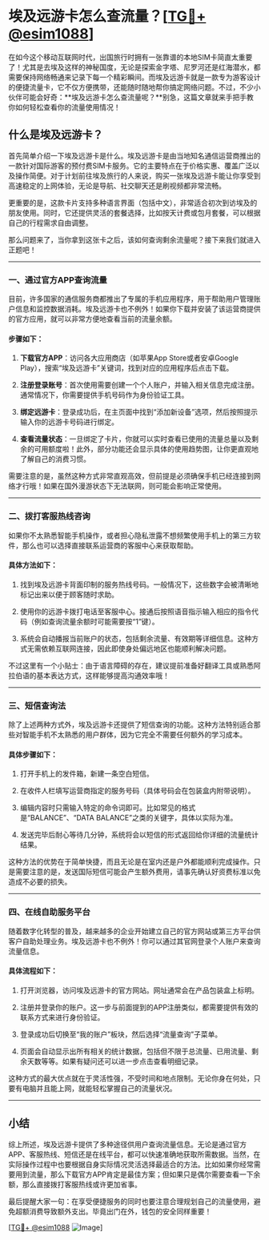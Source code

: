 # 埃及远游卡怎么查流量？[[TG💪+ @esim1088](https://t.me/s/esim1088)]

在如今这个移动互联网时代，出国旅行时拥有一张靠谱的本地SIM卡简直太重要了！尤其是去埃及这样的神秘国度，无论是探索金字塔、尼罗河还是红海潜水，都需要保持网络畅通来记录下每一个精彩瞬间。而埃及远游卡就是一款专为游客设计的便捷流量卡，它不仅方便携带，还能随时随地帮你搞定网络问题。不过，不少小伙伴可能会好奇：**埃及远游卡怎么查流量呢？**别急，这篇文章就来手把手教你如何轻松查看你的流量使用情况！

## 什么是埃及远游卡？

首先简单介绍一下埃及远游卡是什么。埃及远游卡是由当地知名通信运营商推出的一款针对国际游客的预付费SIM卡服务。它的主要特点在于价格实惠、覆盖广泛以及操作简便。对于计划前往埃及旅行的人来说，购买一张埃及远游卡能让你享受到高速稳定的上网体验，无论是导航、社交聊天还是刷视频都非常流畅。

更重要的是，这款卡片支持多种语言界面（包括中文），非常适合初次到访埃及的朋友使用。同时，它还提供灵活的套餐选择，比如按天计费或包月套餐，可以根据自己的行程需求自由调整。

那么问题来了，当你拿到这张卡之后，该如何查询剩余流量呢？接下来我们就进入正题吧！

---

### **一、通过官方APP查询流量**

目前，许多国家的通信服务商都推出了专属的手机应用程序，用于帮助用户管理账户信息和监控数据消耗。埃及远游卡也不例外！如果你下载并安装了该运营商提供的官方应用，就可以非常方便地查看当前的流量余额。

#### 步骤如下：
1. **下载官方APP**：访问各大应用商店（如苹果App Store或者安卓Google Play），搜索“埃及远游卡”关键词，找到对应的应用程序后点击下载。
   
2. **注册登录账号**：首次使用需要创建一个个人账户，并输入相关信息完成注册。通常情况下，你需要提供手机号码作为身份验证工具。

3. **绑定远游卡**：登录成功后，在主页面中找到“添加新设备”选项，然后按照提示输入你的远游卡号码进行绑定。

4. **查看流量状态**：一旦绑定了卡片，你就可以实时查看已使用的流量总量以及剩余的可用额度啦！此外，部分功能还会显示具体的使用趋势图，让你更直观地了解自己的消费习惯。

需要注意的是，虽然这种方式非常直观高效，但前提是必须确保手机已经连接到网络才行哦！如果在国外漫游状态下无法联网，则可能会影响正常使用。

---

### **二、拨打客服热线咨询**

如果你不太熟悉智能手机操作，或者担心隐私泄露不想频繁使用手机上的第三方软件，那么也可以选择直接联系运营商的客服中心来获取帮助。

#### 具体方法如下：
1. 找到埃及远游卡背面印制的服务热线号码。一般情况下，这些数字会被清晰地标记出来以便于顾客随时求助。

2. 使用你的远游卡拨打电话至客服中心。接通后按照语音指示输入相应的指令代码（例如查询流量余额时可能需要按“1”键）。

3. 系统会自动播报当前账户的状态，包括剩余流量、有效期等详细信息。这种方式无需依赖互联网连接，因此即使身处偏远地区也能顺利解决问题。

不过这里有一个小贴士：由于语言障碍的存在，建议提前准备好翻译工具或熟悉阿拉伯语的基本表达方式，这样能够提高沟通效率哦！

---

### **三、短信查询法**

除了上述两种方式外，埃及远游卡还提供了短信查询的功能。这种方法特别适合那些对智能手机不太熟悉的用户群体，因为它完全不需要任何额外的学习成本。

#### 具体步骤如下：
1. 打开手机上的发件箱，新建一条空白短信。

2. 在收件人栏填写运营商指定的服务号码（具体号码会在包装盒内附带说明）。

3. 编辑内容时只需输入特定的命令词即可。比如常见的格式是“BALANCE”、“DATA BALANCE”之类的关键字，具体以实际为准。

4. 发送完毕后耐心等待几分钟，系统将会以短信的形式返回给你详细的流量统计结果。

这种方法的优势在于简单快捷，而且无论是在室内还是户外都能顺利完成操作。只是需要注意的是，发送国际短信可能会产生额外费用，请事先确认好资费标准以免造成不必要的损失。

---

### **四、在线自助服务平台**

随着数字化转型的普及，越来越多的企业开始建立自己的官方网站或第三方平台供客户自助处理业务。埃及远游卡也不例外！你可以通过其官网登录个人账户来查询流量信息。

#### 具体流程如下：
1. 打开浏览器，访问埃及远游卡的官方网站。网址通常会在产品包装盒上标明。

2. 注册并登录你的账户。这一步与前面提到的APP注册类似，都需要提供有效的联系方式来进行身份验证。

3. 登录成功后切换至“我的账户”板块，然后选择“流量查询”子菜单。

4. 页面会自动显示出所有相关的统计数据，包括但不限于总流量、已用流量、剩余天数等等。如果有疑问还可以进一步点击查看明细记录。

这种方式的最大优点就在于灵活性强，不受时间和地点限制。无论你身在何处，只要有电脑并且能上网，就能轻松掌握自己的流量状况。

---

## 小结

综上所述，埃及远游卡提供了多种途径供用户查询流量信息。无论是通过官方APP、客服热线、短信还是在线平台，都可以快速准确地获取所需数据。当然，在实际操作过程中也要根据自身实际情况灵活选择最适合的方法。比如如果你经常需要用到流量，那么下载官方APP肯定是最佳方案；但如果只是偶尔需要查看一下余额，那么直接拨打客服热线或许更加省事。

最后提醒大家一句：在享受便捷服务的同时也要注意合理规划自己的流量使用，避免超额消费导致额外支出。毕竟出门在外，钱包的安全同样重要！

[[TG💪+ @esim1088](https://t.me/s/esim1088) ![Image](https://i.postimg.cc/4NQfJmqS/Snipaste-2025-05-13-00-14-12.png)]